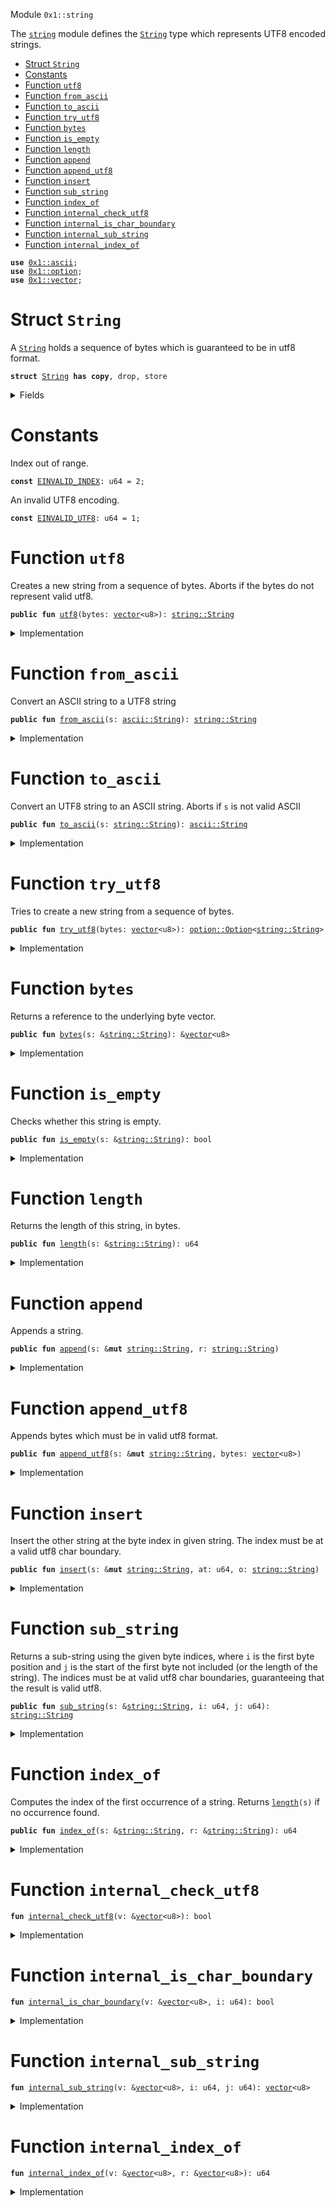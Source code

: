 
<a name="0x1_string"></a>

 Module `0x1::string`

The <code><a href="../../dependencies/move-stdlib/string.md#0x1_string">string</a></code> module defines the <code><a href="../../dependencies/move-stdlib/string.md#0x1_string_String">String</a></code> type which represents UTF8 encoded strings.


-  [Struct `String`](#0x1_string_String)
-  [Constants](#@Constants_0)
-  [Function `utf8`](#0x1_string_utf8)
-  [Function `from_ascii`](#0x1_string_from_ascii)
-  [Function `to_ascii`](#0x1_string_to_ascii)
-  [Function `try_utf8`](#0x1_string_try_utf8)
-  [Function `bytes`](#0x1_string_bytes)
-  [Function `is_empty`](#0x1_string_is_empty)
-  [Function `length`](#0x1_string_length)
-  [Function `append`](#0x1_string_append)
-  [Function `append_utf8`](#0x1_string_append_utf8)
-  [Function `insert`](#0x1_string_insert)
-  [Function `sub_string`](#0x1_string_sub_string)
-  [Function `index_of`](#0x1_string_index_of)
-  [Function `internal_check_utf8`](#0x1_string_internal_check_utf8)
-  [Function `internal_is_char_boundary`](#0x1_string_internal_is_char_boundary)
-  [Function `internal_sub_string`](#0x1_string_internal_sub_string)
-  [Function `internal_index_of`](#0x1_string_internal_index_of)


<pre><code><b>use</b> <a href="../../dependencies/move-stdlib/ascii.md#0x1_ascii">0x1::ascii</a>;
<b>use</b> <a href="../../dependencies/move-stdlib/option.md#0x1_option">0x1::option</a>;
<b>use</b> <a href="../../dependencies/move-stdlib/vector.md#0x1_vector">0x1::vector</a>;
</code></pre>



<a name="0x1_string_String"></a>

# Struct `String`

A <code><a href="../../dependencies/move-stdlib/string.md#0x1_string_String">String</a></code> holds a sequence of bytes which is guaranteed to be in utf8 format.


<pre><code><b>struct</b> <a href="../../dependencies/move-stdlib/string.md#0x1_string_String">String</a> <b>has</b> <b>copy</b>, drop, store
</code></pre>



<details>
<summary>Fields</summary>


<dl>
<dt>
<code>bytes: <a href="../../dependencies/move-stdlib/vector.md#0x1_vector">vector</a>&lt;u8&gt;</code>
</dt>
<dd>

</dd>
</dl>


</details>

<a name="@Constants_0"></a>

# Constants


<a name="0x1_string_EINVALID_INDEX"></a>

Index out of range.


<pre><code><b>const</b> <a href="../../dependencies/move-stdlib/string.md#0x1_string_EINVALID_INDEX">EINVALID_INDEX</a>: u64 = 2;
</code></pre>



<a name="0x1_string_EINVALID_UTF8"></a>

An invalid UTF8 encoding.


<pre><code><b>const</b> <a href="../../dependencies/move-stdlib/string.md#0x1_string_EINVALID_UTF8">EINVALID_UTF8</a>: u64 = 1;
</code></pre>



<a name="0x1_string_utf8"></a>

# Function `utf8`

Creates a new string from a sequence of bytes. Aborts if the bytes do not represent valid utf8.


<pre><code><b>public</b> <b>fun</b> <a href="../../dependencies/move-stdlib/string.md#0x1_string_utf8">utf8</a>(bytes: <a href="../../dependencies/move-stdlib/vector.md#0x1_vector">vector</a>&lt;u8&gt;): <a href="../../dependencies/move-stdlib/string.md#0x1_string_String">string::String</a>
</code></pre>



<details>
<summary>Implementation</summary>


<pre><code><b>public</b> <b>fun</b> <a href="../../dependencies/move-stdlib/string.md#0x1_string_utf8">utf8</a>(bytes: <a href="../../dependencies/move-stdlib/vector.md#0x1_vector">vector</a>&lt;u8&gt;): <a href="../../dependencies/move-stdlib/string.md#0x1_string_String">String</a> {
    <b>assert</b>!(<a href="../../dependencies/move-stdlib/string.md#0x1_string_internal_check_utf8">internal_check_utf8</a>(&bytes), <a href="../../dependencies/move-stdlib/string.md#0x1_string_EINVALID_UTF8">EINVALID_UTF8</a>);
    <a href="../../dependencies/move-stdlib/string.md#0x1_string_String">String</a>{bytes}
}
</code></pre>



</details>

<a name="0x1_string_from_ascii"></a>

# Function `from_ascii`

Convert an ASCII string to a UTF8 string


<pre><code><b>public</b> <b>fun</b> <a href="../../dependencies/move-stdlib/string.md#0x1_string_from_ascii">from_ascii</a>(s: <a href="../../dependencies/move-stdlib/ascii.md#0x1_ascii_String">ascii::String</a>): <a href="../../dependencies/move-stdlib/string.md#0x1_string_String">string::String</a>
</code></pre>



<details>
<summary>Implementation</summary>


<pre><code><b>public</b> <b>fun</b> <a href="../../dependencies/move-stdlib/string.md#0x1_string_from_ascii">from_ascii</a>(s: <a href="../../dependencies/move-stdlib/ascii.md#0x1_ascii_String">ascii::String</a>): <a href="../../dependencies/move-stdlib/string.md#0x1_string_String">String</a> {
    <a href="../../dependencies/move-stdlib/string.md#0x1_string_String">String</a> { bytes: <a href="../../dependencies/move-stdlib/ascii.md#0x1_ascii_into_bytes">ascii::into_bytes</a>(s) }
}
</code></pre>



</details>

<a name="0x1_string_to_ascii"></a>

# Function `to_ascii`

Convert an UTF8 string to an ASCII string.
Aborts if <code>s</code> is not valid ASCII


<pre><code><b>public</b> <b>fun</b> <a href="../../dependencies/move-stdlib/string.md#0x1_string_to_ascii">to_ascii</a>(s: <a href="../../dependencies/move-stdlib/string.md#0x1_string_String">string::String</a>): <a href="../../dependencies/move-stdlib/ascii.md#0x1_ascii_String">ascii::String</a>
</code></pre>



<details>
<summary>Implementation</summary>


<pre><code><b>public</b> <b>fun</b> <a href="../../dependencies/move-stdlib/string.md#0x1_string_to_ascii">to_ascii</a>(s: <a href="../../dependencies/move-stdlib/string.md#0x1_string_String">String</a>): <a href="../../dependencies/move-stdlib/ascii.md#0x1_ascii_String">ascii::String</a> {
    <b>let</b> <a href="../../dependencies/move-stdlib/string.md#0x1_string_String">String</a> { bytes } = s;
    <a href="../../dependencies/move-stdlib/ascii.md#0x1_ascii_string">ascii::string</a>(bytes)
}
</code></pre>



</details>

<a name="0x1_string_try_utf8"></a>

# Function `try_utf8`

Tries to create a new string from a sequence of bytes.


<pre><code><b>public</b> <b>fun</b> <a href="../../dependencies/move-stdlib/string.md#0x1_string_try_utf8">try_utf8</a>(bytes: <a href="../../dependencies/move-stdlib/vector.md#0x1_vector">vector</a>&lt;u8&gt;): <a href="../../dependencies/move-stdlib/option.md#0x1_option_Option">option::Option</a>&lt;<a href="../../dependencies/move-stdlib/string.md#0x1_string_String">string::String</a>&gt;
</code></pre>



<details>
<summary>Implementation</summary>


<pre><code><b>public</b> <b>fun</b> <a href="../../dependencies/move-stdlib/string.md#0x1_string_try_utf8">try_utf8</a>(bytes: <a href="../../dependencies/move-stdlib/vector.md#0x1_vector">vector</a>&lt;u8&gt;): Option&lt;<a href="../../dependencies/move-stdlib/string.md#0x1_string_String">String</a>&gt; {
    <b>if</b> (<a href="../../dependencies/move-stdlib/string.md#0x1_string_internal_check_utf8">internal_check_utf8</a>(&bytes)) {
        <a href="../../dependencies/move-stdlib/option.md#0x1_option_some">option::some</a>(<a href="../../dependencies/move-stdlib/string.md#0x1_string_String">String</a>{bytes})
    } <b>else</b> {
        <a href="../../dependencies/move-stdlib/option.md#0x1_option_none">option::none</a>()
    }
}
</code></pre>



</details>

<a name="0x1_string_bytes"></a>

# Function `bytes`

Returns a reference to the underlying byte vector.


<pre><code><b>public</b> <b>fun</b> <a href="../../dependencies/move-stdlib/string.md#0x1_string_bytes">bytes</a>(s: &<a href="../../dependencies/move-stdlib/string.md#0x1_string_String">string::String</a>): &<a href="../../dependencies/move-stdlib/vector.md#0x1_vector">vector</a>&lt;u8&gt;
</code></pre>



<details>
<summary>Implementation</summary>


<pre><code><b>public</b> <b>fun</b> <a href="../../dependencies/move-stdlib/string.md#0x1_string_bytes">bytes</a>(s: &<a href="../../dependencies/move-stdlib/string.md#0x1_string_String">String</a>): &<a href="../../dependencies/move-stdlib/vector.md#0x1_vector">vector</a>&lt;u8&gt; {
    &s.bytes
}
</code></pre>



</details>

<a name="0x1_string_is_empty"></a>

# Function `is_empty`

Checks whether this string is empty.


<pre><code><b>public</b> <b>fun</b> <a href="../../dependencies/move-stdlib/string.md#0x1_string_is_empty">is_empty</a>(s: &<a href="../../dependencies/move-stdlib/string.md#0x1_string_String">string::String</a>): bool
</code></pre>



<details>
<summary>Implementation</summary>


<pre><code><b>public</b> <b>fun</b> <a href="../../dependencies/move-stdlib/string.md#0x1_string_is_empty">is_empty</a>(s: &<a href="../../dependencies/move-stdlib/string.md#0x1_string_String">String</a>): bool {
    <a href="../../dependencies/move-stdlib/vector.md#0x1_vector_is_empty">vector::is_empty</a>(&s.bytes)
}
</code></pre>



</details>

<a name="0x1_string_length"></a>

# Function `length`

Returns the length of this string, in bytes.


<pre><code><b>public</b> <b>fun</b> <a href="../../dependencies/move-stdlib/string.md#0x1_string_length">length</a>(s: &<a href="../../dependencies/move-stdlib/string.md#0x1_string_String">string::String</a>): u64
</code></pre>



<details>
<summary>Implementation</summary>


<pre><code><b>public</b> <b>fun</b> <a href="../../dependencies/move-stdlib/string.md#0x1_string_length">length</a>(s: &<a href="../../dependencies/move-stdlib/string.md#0x1_string_String">String</a>): u64 {
    <a href="../../dependencies/move-stdlib/vector.md#0x1_vector_length">vector::length</a>(&s.bytes)
}
</code></pre>



</details>

<a name="0x1_string_append"></a>

# Function `append`

Appends a string.


<pre><code><b>public</b> <b>fun</b> <a href="../../dependencies/move-stdlib/string.md#0x1_string_append">append</a>(s: &<b>mut</b> <a href="../../dependencies/move-stdlib/string.md#0x1_string_String">string::String</a>, r: <a href="../../dependencies/move-stdlib/string.md#0x1_string_String">string::String</a>)
</code></pre>



<details>
<summary>Implementation</summary>


<pre><code><b>public</b> <b>fun</b> <a href="../../dependencies/move-stdlib/string.md#0x1_string_append">append</a>(s: &<b>mut</b> <a href="../../dependencies/move-stdlib/string.md#0x1_string_String">String</a>, r: <a href="../../dependencies/move-stdlib/string.md#0x1_string_String">String</a>) {
    <a href="../../dependencies/move-stdlib/vector.md#0x1_vector_append">vector::append</a>(&<b>mut</b> s.bytes, r.bytes)
}
</code></pre>



</details>

<a name="0x1_string_append_utf8"></a>

# Function `append_utf8`

Appends bytes which must be in valid utf8 format.


<pre><code><b>public</b> <b>fun</b> <a href="../../dependencies/move-stdlib/string.md#0x1_string_append_utf8">append_utf8</a>(s: &<b>mut</b> <a href="../../dependencies/move-stdlib/string.md#0x1_string_String">string::String</a>, bytes: <a href="../../dependencies/move-stdlib/vector.md#0x1_vector">vector</a>&lt;u8&gt;)
</code></pre>



<details>
<summary>Implementation</summary>


<pre><code><b>public</b> <b>fun</b> <a href="../../dependencies/move-stdlib/string.md#0x1_string_append_utf8">append_utf8</a>(s: &<b>mut</b> <a href="../../dependencies/move-stdlib/string.md#0x1_string_String">String</a>, bytes: <a href="../../dependencies/move-stdlib/vector.md#0x1_vector">vector</a>&lt;u8&gt;) {
    <a href="../../dependencies/move-stdlib/string.md#0x1_string_append">append</a>(s, <a href="../../dependencies/move-stdlib/string.md#0x1_string_utf8">utf8</a>(bytes))
}
</code></pre>



</details>

<a name="0x1_string_insert"></a>

# Function `insert`

Insert the other string at the byte index in given string. The index must be at a valid utf8 char
boundary.


<pre><code><b>public</b> <b>fun</b> <a href="../../dependencies/move-stdlib/string.md#0x1_string_insert">insert</a>(s: &<b>mut</b> <a href="../../dependencies/move-stdlib/string.md#0x1_string_String">string::String</a>, at: u64, o: <a href="../../dependencies/move-stdlib/string.md#0x1_string_String">string::String</a>)
</code></pre>



<details>
<summary>Implementation</summary>


<pre><code><b>public</b> <b>fun</b> <a href="../../dependencies/move-stdlib/string.md#0x1_string_insert">insert</a>(s: &<b>mut</b> <a href="../../dependencies/move-stdlib/string.md#0x1_string_String">String</a>, at: u64, o: <a href="../../dependencies/move-stdlib/string.md#0x1_string_String">String</a>) {
    <b>let</b> bytes = &s.bytes;
    <b>assert</b>!(at &lt;= <a href="../../dependencies/move-stdlib/vector.md#0x1_vector_length">vector::length</a>(bytes) && <a href="../../dependencies/move-stdlib/string.md#0x1_string_internal_is_char_boundary">internal_is_char_boundary</a>(bytes, at), <a href="../../dependencies/move-stdlib/string.md#0x1_string_EINVALID_INDEX">EINVALID_INDEX</a>);
    <b>let</b> l = <a href="../../dependencies/move-stdlib/string.md#0x1_string_length">length</a>(s);
    <b>let</b> front = <a href="../../dependencies/move-stdlib/string.md#0x1_string_sub_string">sub_string</a>(s, 0, at);
    <b>let</b> end = <a href="../../dependencies/move-stdlib/string.md#0x1_string_sub_string">sub_string</a>(s, at, l);
    <a href="../../dependencies/move-stdlib/string.md#0x1_string_append">append</a>(&<b>mut</b> front, o);
    <a href="../../dependencies/move-stdlib/string.md#0x1_string_append">append</a>(&<b>mut</b> front, end);
    *s = front;
}
</code></pre>



</details>

<a name="0x1_string_sub_string"></a>

# Function `sub_string`

Returns a sub-string using the given byte indices, where <code>i</code> is the first byte position and <code>j</code> is the start
of the first byte not included (or the length of the string). The indices must be at valid utf8 char boundaries,
guaranteeing that the result is valid utf8.


<pre><code><b>public</b> <b>fun</b> <a href="../../dependencies/move-stdlib/string.md#0x1_string_sub_string">sub_string</a>(s: &<a href="../../dependencies/move-stdlib/string.md#0x1_string_String">string::String</a>, i: u64, j: u64): <a href="../../dependencies/move-stdlib/string.md#0x1_string_String">string::String</a>
</code></pre>



<details>
<summary>Implementation</summary>


<pre><code><b>public</b> <b>fun</b> <a href="../../dependencies/move-stdlib/string.md#0x1_string_sub_string">sub_string</a>(s: &<a href="../../dependencies/move-stdlib/string.md#0x1_string_String">String</a>, i: u64, j: u64): <a href="../../dependencies/move-stdlib/string.md#0x1_string_String">String</a> {
    <b>let</b> bytes = &s.bytes;
    <b>let</b> l = <a href="../../dependencies/move-stdlib/vector.md#0x1_vector_length">vector::length</a>(bytes);
    <b>assert</b>!(
        j &lt;= l && i &lt;= j && <a href="../../dependencies/move-stdlib/string.md#0x1_string_internal_is_char_boundary">internal_is_char_boundary</a>(bytes, i) && <a href="../../dependencies/move-stdlib/string.md#0x1_string_internal_is_char_boundary">internal_is_char_boundary</a>(bytes, j),
        <a href="../../dependencies/move-stdlib/string.md#0x1_string_EINVALID_INDEX">EINVALID_INDEX</a>
    );
    <a href="../../dependencies/move-stdlib/string.md#0x1_string_String">String</a>{bytes: <a href="../../dependencies/move-stdlib/string.md#0x1_string_internal_sub_string">internal_sub_string</a>(bytes, i, j)}
}
</code></pre>



</details>

<a name="0x1_string_index_of"></a>

# Function `index_of`

Computes the index of the first occurrence of a string. Returns <code><a href="../../dependencies/move-stdlib/string.md#0x1_string_length">length</a>(s)</code> if no occurrence found.


<pre><code><b>public</b> <b>fun</b> <a href="../../dependencies/move-stdlib/string.md#0x1_string_index_of">index_of</a>(s: &<a href="../../dependencies/move-stdlib/string.md#0x1_string_String">string::String</a>, r: &<a href="../../dependencies/move-stdlib/string.md#0x1_string_String">string::String</a>): u64
</code></pre>



<details>
<summary>Implementation</summary>


<pre><code><b>public</b> <b>fun</b> <a href="../../dependencies/move-stdlib/string.md#0x1_string_index_of">index_of</a>(s: &<a href="../../dependencies/move-stdlib/string.md#0x1_string_String">String</a>, r: &<a href="../../dependencies/move-stdlib/string.md#0x1_string_String">String</a>): u64 {
    <a href="../../dependencies/move-stdlib/string.md#0x1_string_internal_index_of">internal_index_of</a>(&s.bytes, &r.bytes)
}
</code></pre>



</details>

<a name="0x1_string_internal_check_utf8"></a>

# Function `internal_check_utf8`



<pre><code><b>fun</b> <a href="../../dependencies/move-stdlib/string.md#0x1_string_internal_check_utf8">internal_check_utf8</a>(v: &<a href="../../dependencies/move-stdlib/vector.md#0x1_vector">vector</a>&lt;u8&gt;): bool
</code></pre>



<details>
<summary>Implementation</summary>


<pre><code><b>native</b> <b>fun</b> <a href="../../dependencies/move-stdlib/string.md#0x1_string_internal_check_utf8">internal_check_utf8</a>(v: &<a href="../../dependencies/move-stdlib/vector.md#0x1_vector">vector</a>&lt;u8&gt;): bool;
</code></pre>



</details>

<a name="0x1_string_internal_is_char_boundary"></a>

# Function `internal_is_char_boundary`



<pre><code><b>fun</b> <a href="../../dependencies/move-stdlib/string.md#0x1_string_internal_is_char_boundary">internal_is_char_boundary</a>(v: &<a href="../../dependencies/move-stdlib/vector.md#0x1_vector">vector</a>&lt;u8&gt;, i: u64): bool
</code></pre>



<details>
<summary>Implementation</summary>


<pre><code><b>native</b> <b>fun</b> <a href="../../dependencies/move-stdlib/string.md#0x1_string_internal_is_char_boundary">internal_is_char_boundary</a>(v: &<a href="../../dependencies/move-stdlib/vector.md#0x1_vector">vector</a>&lt;u8&gt;, i: u64): bool;
</code></pre>



</details>

<a name="0x1_string_internal_sub_string"></a>

# Function `internal_sub_string`



<pre><code><b>fun</b> <a href="../../dependencies/move-stdlib/string.md#0x1_string_internal_sub_string">internal_sub_string</a>(v: &<a href="../../dependencies/move-stdlib/vector.md#0x1_vector">vector</a>&lt;u8&gt;, i: u64, j: u64): <a href="../../dependencies/move-stdlib/vector.md#0x1_vector">vector</a>&lt;u8&gt;
</code></pre>



<details>
<summary>Implementation</summary>


<pre><code><b>native</b> <b>fun</b> <a href="../../dependencies/move-stdlib/string.md#0x1_string_internal_sub_string">internal_sub_string</a>(v: &<a href="../../dependencies/move-stdlib/vector.md#0x1_vector">vector</a>&lt;u8&gt;, i: u64, j: u64): <a href="../../dependencies/move-stdlib/vector.md#0x1_vector">vector</a>&lt;u8&gt;;
</code></pre>



</details>

<a name="0x1_string_internal_index_of"></a>

# Function `internal_index_of`



<pre><code><b>fun</b> <a href="../../dependencies/move-stdlib/string.md#0x1_string_internal_index_of">internal_index_of</a>(v: &<a href="../../dependencies/move-stdlib/vector.md#0x1_vector">vector</a>&lt;u8&gt;, r: &<a href="../../dependencies/move-stdlib/vector.md#0x1_vector">vector</a>&lt;u8&gt;): u64
</code></pre>



<details>
<summary>Implementation</summary>


<pre><code><b>native</b> <b>fun</b> <a href="../../dependencies/move-stdlib/string.md#0x1_string_internal_index_of">internal_index_of</a>(v: &<a href="../../dependencies/move-stdlib/vector.md#0x1_vector">vector</a>&lt;u8&gt;, r: &<a href="../../dependencies/move-stdlib/vector.md#0x1_vector">vector</a>&lt;u8&gt;): u64;
</code></pre>



</details>

